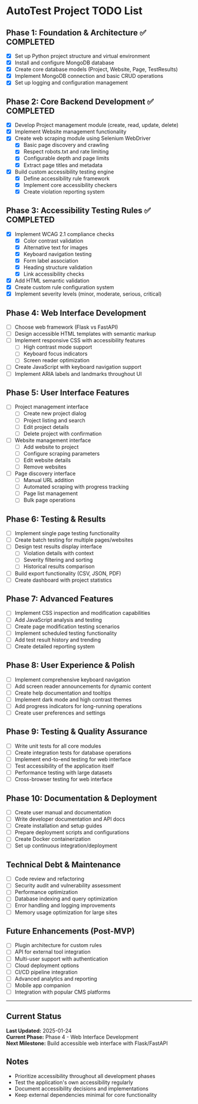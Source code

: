 # AutoTest Project TODO List

## Phase 1: Foundation & Architecture ✅ COMPLETED
- [x] Set up Python project structure and virtual environment
- [x] Install and configure MongoDB database
- [x] Create core database models (Project, Website, Page, TestResults)
- [x] Implement MongoDB connection and basic CRUD operations
- [x] Set up logging and configuration management

## Phase 2: Core Backend Development ✅ COMPLETED
- [x] Develop Project management module (create, read, update, delete)
- [x] Implement Website management functionality
- [x] Create web scraping module using Selenium WebDriver
  - [x] Basic page discovery and crawling
  - [x] Respect robots.txt and rate limiting
  - [x] Configurable depth and page limits
  - [x] Extract page titles and metadata
- [x] Build custom accessibility testing engine
  - [x] Define accessibility rule framework
  - [x] Implement core accessibility checkers
  - [x] Create violation reporting system

## Phase 3: Accessibility Testing Rules ✅ COMPLETED
- [x] Implement WCAG 2.1 compliance checks
  - [x] Color contrast validation
  - [x] Alternative text for images
  - [x] Keyboard navigation testing
  - [x] Form label association
  - [x] Heading structure validation
  - [x] Link accessibility checks
- [x] Add HTML semantic validation
- [x] Create custom rule configuration system
- [x] Implement severity levels (minor, moderate, serious, critical)

## Phase 4: Web Interface Development
- [ ] Choose web framework (Flask vs FastAPI)
- [ ] Design accessible HTML templates with semantic markup
- [ ] Implement responsive CSS with accessibility features
  - [ ] High contrast mode support
  - [ ] Keyboard focus indicators
  - [ ] Screen reader optimization
- [ ] Create JavaScript with keyboard navigation support
- [ ] Implement ARIA labels and landmarks throughout UI

## Phase 5: User Interface Features
- [ ] Project management interface
  - [ ] Create new project dialog
  - [ ] Project listing and search
  - [ ] Edit project details
  - [ ] Delete project with confirmation
- [ ] Website management interface
  - [ ] Add website to project
  - [ ] Configure scraping parameters
  - [ ] Edit website details
  - [ ] Remove websites
- [ ] Page discovery interface
  - [ ] Manual URL addition
  - [ ] Automated scraping with progress tracking
  - [ ] Page list management
  - [ ] Bulk page operations

## Phase 6: Testing & Results
- [ ] Implement single page testing functionality
- [ ] Create batch testing for multiple pages/websites
- [ ] Design test results display interface
  - [ ] Violation details with context
  - [ ] Severity filtering and sorting
  - [ ] Historical results comparison
- [ ] Build export functionality (CSV, JSON, PDF)
- [ ] Create dashboard with project statistics

## Phase 7: Advanced Features
- [ ] Implement CSS inspection and modification capabilities
- [ ] Add JavaScript analysis and testing
- [ ] Create page modification testing scenarios
- [ ] Implement scheduled testing functionality
- [ ] Add test result history and trending
- [ ] Create detailed reporting system

## Phase 8: User Experience & Polish
- [ ] Implement comprehensive keyboard navigation
- [ ] Add screen reader announcements for dynamic content
- [ ] Create help documentation and tooltips
- [ ] Implement dark mode and high contrast themes
- [ ] Add progress indicators for long-running operations
- [ ] Create user preferences and settings

## Phase 9: Testing & Quality Assurance
- [ ] Write unit tests for all core modules
- [ ] Create integration tests for database operations
- [ ] Implement end-to-end testing for web interface
- [ ] Test accessibility of the application itself
- [ ] Performance testing with large datasets
- [ ] Cross-browser testing for web interface

## Phase 10: Documentation & Deployment
- [ ] Create user manual and documentation
- [ ] Write developer documentation and API docs
- [ ] Create installation and setup guides
- [ ] Prepare deployment scripts and configurations
- [ ] Create Docker containerization
- [ ] Set up continuous integration/deployment

## Technical Debt & Maintenance
- [ ] Code review and refactoring
- [ ] Security audit and vulnerability assessment
- [ ] Performance optimization
- [ ] Database indexing and query optimization
- [ ] Error handling and logging improvements
- [ ] Memory usage optimization for large sites

## Future Enhancements (Post-MVP)
- [ ] Plugin architecture for custom rules
- [ ] API for external tool integration
- [ ] Multi-user support with authentication
- [ ] Cloud deployment options
- [ ] CI/CD pipeline integration
- [ ] Advanced analytics and reporting
- [ ] Mobile app companion
- [ ] Integration with popular CMS platforms

---

## Current Status
**Last Updated:** 2025-01-24  
**Current Phase:** Phase 4 - Web Interface Development  
**Next Milestone:** Build accessible web interface with Flask/FastAPI

## Notes
- Prioritize accessibility throughout all development phases
- Test the application's own accessibility regularly
- Document accessibility decisions and implementations
- Keep external dependencies minimal for core functionality